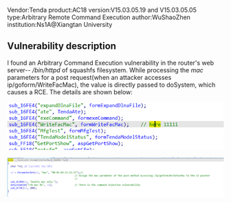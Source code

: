 Vendor:Tenda
product:AC18
version:V15.03.05.19 and  V15.03.05.05
type:Arbitrary Remote Command Execution
author:WuShaoZhen
institution:Ns1A@Xiangtan University

## Vulnerability description
I found an Arbitrary Command Execution vulnerability in the router's web server-- */bin/httpd* of squashfs filesystem. While processing the *mac* parameters for a post request(when an attacker accesses ip/goform/WriteFacMac), the value is directly passed to doSystem, which causes a RCE. The details are shown below: 

![rce1.1.png](https://github.com/wshidamowang/Router/blob/main/Tenda/AC18/AC18_images/rce1.1.png)


![rce1.2.png](https://github.com/wshidamowang/Router/blob/main/Tenda/AC18/AC18_images/rce1.2.png)

